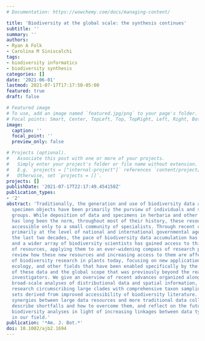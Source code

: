 ```yaml
---
# Documentation: https://wowchemy.com/docs/managing-content/

title: 'Biodiversity at the global scale: the synthesis continues'
subtitle: ''
summary: ''
authors:
- Ryan A Folk
- Carolina M Siniscalchi
tags:
- biodiversity informatics
- biodiversity synthesis
categories: []
date: '2021-06-01'
lastmod: 2021-07-17T17:17:50-05:00
featured: true
draft: false

# Featured image
# To use, add an image named `featured.jpg/png` to your page's folder.
# Focal points: Smart, Center, TopLeft, Top, TopRight, Left, Right, BottomLeft, Bottom, BottomRight.
image:
  caption: ''
  focal_point: ''
  preview_only: false

# Projects (optional).
#   Associate this post with one or more of your projects.
#   Simply enter your project's folder or file name without extension.
#   E.g. `projects = ["internal-project"]` references `content/project/deep-learning/index.md`.
#   Otherwise, set `projects = []`.
projects: []
publishDate: '2021-07-17T22:17:49.454158Z'
publication_types:
- '2'
abstract: 'Traditionally, the generation and use of biodiversity data and their associated
  specimen objects have been primarily the purview of individuals and small research
  groups. While deposition of data and specimens in herbaria and other repositories
  has long been the norm, throughout most of their history, these resources have been
  accessible only to a small community of specialists. Through recent concerted efforts,
  primarily at the level of national and international governmental agencies over
  the last two decades, the pace of biodiversity data accumulation has accelerated,
  and a wider array of biodiversity scientists has gained access to this massive accumulation
  of resources, applying them to an ever-widening compass of research pursuits. We
  review how these new resources and increasing access to them are affecting the landscape
  of biodiversity research in plants today, focusing on new applications across evolution,
  ecology, and other fields that have been enabled specifically by the availability
  of these data and the global scope that was previously beyond the reach of individual
  investigators. We give an overview of recent advances organized along three lines:
  broad-scale analyses of distributional data and spatial information, phylogenetic
  research circumscribing large clades with comprehensive taxon sampling, and data
  sets derived from improved accessibility of biodiversity literature. We also review
  synergies between large data resources and more traditional data collection paradigms,
  describe shortfalls and how to overcome them, and reflect on the future of plant
  biodiversity analyses in light of increasing linkages between data types and scientists
  in our field.'
publication: '*Am. J. Bot.*'
doi: 10.1002/ajb2.1694
---
```

